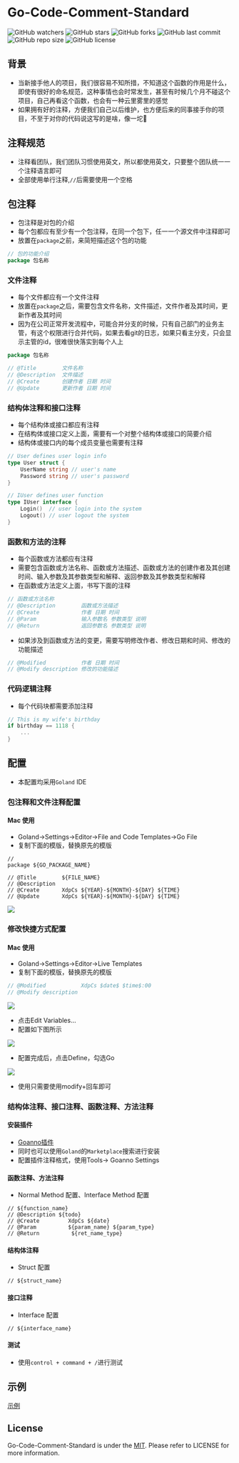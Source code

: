 # Go-Code-Comment-Standard

![GitHub watchers](https://img.shields.io/github/watchers/XdpCs/Go-Code-Comment-Standard?style=social)
![GitHub stars](https://img.shields.io/github/stars/XdpCs/Go-Code-Comment-Standard?style=social)
![GitHub forks](https://img.shields.io/github/forks/XdpCs/Go-Code-Comment-Standard?style=social)
![GitHub last commit](https://img.shields.io/github/last-commit/XdpCs/Go-Code-Comment-Standard?style=flat-square)
![GitHub repo size](https://img.shields.io/github/repo-size/XdpCs/Go-Code-Comment-Standard?style=flat-square)
![GitHub license](https://img.shields.io/github/license/XdpCs/Go-Code-Comment-Standard?style=flat-square)

## 背景

* 当新接手他人的项目，我们很容易不知所措，不知道这个函数的作用是什么，即使有很好的命名规范，这种事情也会时常发生，甚至有时候几个月不碰这个项目，自己再看这个函数，也会有一种云里雾里的感觉
* 如果拥有好的注释，方便我们自己以后维护，也方便后来的同事接手你的项目，不至于对你的代码说这写的是啥，像一坨💩

## 注释规范

* 注释看团队，我们团队习惯使用英文，所以都使用英文，只要整个团队统一一个注释语言即可
* 全部使用单行注释,`//`后需要使用一个空格

## 包注释

* 包注释是对包的介绍
* 每个包都应有至少有一个包注释，在同一个包下，任一一个源文件中注释即可
* 放置在`package`之前，来简短描述这个包的功能

```go
// 包的功能介绍
package 包名称
```

### 文件注释

* 每个文件都应有一个文件注释
* 放置在`package`之后，需要包含文件名称，文件描述，文件作者及其时间，更新作者及其时间
* 因为在公司正常开发流程中，可能合并分支的时候，只有自己部门的业务主管，有这个权限进行合并代码，如果去看git的日志，如果只看主分支，只会显示主管的id，很难很快落实到每个人上

```go
package 包名称

// @Title        文件名称
// @Description  文件描述
// @Create       创建作者 日期 时间
// @Update       更新作者 日期 时间
```

### 结构体注释和接口注释

* 每个结构体或接口都应有注释
* 在结构体或接口定义上面，需要有一个对整个结构体或接口的简要介绍
* 结构体或接口内的每个成员变量也需要有注释

```go
// User defines user login info
type User struct {
    UserName string // user's name
    Password string // user's password
}

// IUser defines user function
type IUser interface {
    Login()  // user login into the system
    Logout() // user logout the system
}
```

### 函数和方法的注释

* 每个函数或方法都应有注释
* 需要包含函数或方法名称、函数或方法描述、函数或方法的创建作者及其创建时间、输入参数及其参数类型和解释、返回参数及其参数类型和解释
* 在函数或方法定义上面，书写下面的注释


```go
// 函数或方法名称
// @Description        函数或方法描述
// @Create             作者 日期 时间
// @Param              输入参数名 参数类型 说明
// @Return             返回参数名 参数类型 说明
```

* 如果涉及到函数或方法的变更，需要写明修改作者、修改日期和时间、修改的功能描述

```go
// @Modified           作者 日期 时间
// @Modify description 修改的功能描述
```

### 代码逻辑注释

* 每个代码块都需要添加注释

```go
// This is my wife's birthday
if birthday == 1118 {
    ...
}
```

## 配置

* 本配置均采用`Goland` IDE

### 包注释和文件注释配置

#### Mac 使用

* Goland->Settings->Editor->File and Code Templates->Go File
* 复制下面的模版，替换原先的模版

```shell
// 
package ${GO_PACKAGE_NAME}

// @Title        ${FILE_NAME}
// @Description  
// @Create       XdpCs ${YEAR}-${MONTH}-${DAY} ${TIME}
// @Update       XdpCs ${YEAR}-${MONTH}-${DAY} ${TIME}
```

![](./static/image1.jpg)

### 修改快捷方式配置

#### Mac 使用

* Goland->Settings->Editor->Live Templates
* 复制下面的模版，替换原先的模版
```go
// @Modified           XdpCs $date$ $time$:00
// @Modify description 
```
![](./static/image2.jpg)

* 点击Edit Variables...
* 配置如下图所示

![](./static/image3.jpg)

* 配置完成后，点击Define，勾选Go

![](./static/image4.jpg)

* 使用只需要使用modify+回车即可

### 结构体注释、接口注释、函数注释、方法注释

#### 安装插件

* [Goanno插件](https://github.com/loveinsky100/goanno)
* 同时也可以使用`Goland`的`Marketplace`搜索进行安装
* 配置插件注释格式，使用Tools-> Goanno Settings

#### 函数注释、方法注释

* Normal Method 配置、Interface Method 配置

```shell
// ${function_name}
// @Description ${todo}
// @Create         XdpCs ${date} 
// @Param          ${param_name} ${param_type}
// @Return          ${ret_name_type}
```

#### 结构体注释

* Struct 配置

```shell
// ${struct_name} 
```

#### 接口注释

* Interface 配置

```shell
// ${interface_name}
```

#### 测试

* 使用`control + command + /`进行测试

## 示例

[示例](demo/main.go)

## License

Go-Code-Comment-Standard is under the [MIT](LICENSE). Please refer to LICENSE for more information.
